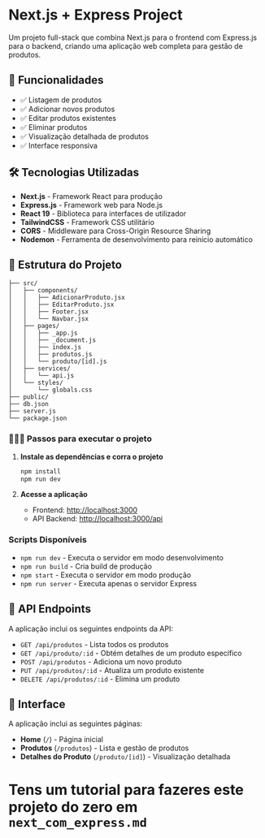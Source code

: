 # Next.js + Express Project

Um projeto full-stack que combina Next.js para o frontend com Express.js para o backend, criando uma aplicação web completa para gestão de produtos.

## 🚀 Funcionalidades

- ✅ Listagem de produtos
- ✅ Adicionar novos produtos
- ✅ Editar produtos existentes
- ✅ Eliminar produtos
- ✅ Visualização detalhada de produtos
- ✅ Interface responsiva


## 🛠️ Tecnologias Utilizadas

- **Next.js** - Framework React para produção
- **Express.js** - Framework web para Node.js
- **React 19** - Biblioteca para interfaces de utilizador
- **TailwindCSS** - Framework CSS utilitário
- **CORS** - Middleware para Cross-Origin Resource Sharing
- **Nodemon** - Ferramenta de desenvolvimento para reinício automático


## 📁 Estrutura do Projeto

```
├── src/
│   ├── components/
│   │   ├── AdicionarProduto.jsx
│   │   ├── EditarProduto.jsx
│   │   ├── Footer.jsx
│   │   └── Navbar.jsx
│   ├── pages/
│   │   ├── _app.js
│   │   ├── _document.js
│   │   ├── index.js
│   │   ├── produtos.js
│   │   └── produto/[id].js
│   ├── services/
│   │   └── api.js
│   └── styles/
│       └── globals.css
├── public/
├── db.json
├── server.js
└── package.json
```


### 👩🏼‍💻 Passos para executar o projeto

1. **Instale as dependências e corra o projeto**
   ```bash
   npm install
   npm run dev
    ```

2. **Acesse a aplicação**
   - Frontend: [http://localhost:3000](http://localhost:3000)
   - API Backend: [http://localhost:3000/api](http://localhost:3000/api)


### Scripts Disponíveis

- `npm run dev` - Executa o servidor em modo desenvolvimento
- `npm run build` - Cria build de produção
- `npm start` - Executa o servidor em modo produção
- `npm run server` - Executa apenas o servidor Express


## 📡 API Endpoints

A aplicação inclui os seguintes endpoints da API:

- `GET /api/produtos` - Lista todos os produtos
- `GET /api/produto/:id` - Obtém detalhes de um produto específico
- `POST /api/produtos` - Adiciona um novo produto
- `PUT /api/produtos/:id` - Atualiza um produto existente
- `DELETE /api/produtos/:id` - Elimina um produto


## 🎨 Interface

A aplicação inclui as seguintes páginas:

- **Home** (`/`) - Página inicial
- **Produtos** (`/produtos`) - Lista e gestão de produtos
- **Detalhes do Produto** (`/produto/[id]`) - Visualização detalhada


# Tens um tutorial para fazeres este projeto do zero em `next_com_express.md`

